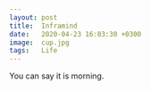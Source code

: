 ```yaml
---
layout: post
title:  Inframind
date:   2020-04-23 16:03:30 +0300
image:  cup.jpg
tags:   Life  
---
```

You can say it is morning. 